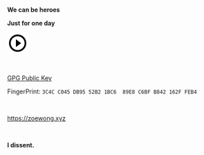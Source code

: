 ### 

<b>We can be heroes</b>

<b>Just for one day</b>

[![Heros](https://raw.githubusercontent.com/dake0805/dake0805/master/play_circle_outline-black-24dp.svg)](https://music.163.com/#/song?id=17290497)

<br>

[GPG Public Key](https://gist.github.com/dake0805/ba7802bcc92529c559ca413206ec7055)

FingerPrint: `3C4C C045 DB95 52B2 1BC6  89E8 C6BF B842 162F FEB4`

<br>

https://zoewong.xyz

<br>

<b>I dissent.</b>

<!--
**dake0805/dake0805** is a ✨ _special_ ✨ repository because its `README.md` (this file) appears on your GitHub profile.

Here are some ideas to get you started:

- 🔭 I’m currently working on ...
- 🌱 I’m currently learning ...
- 👯 I’m looking to collaborate on ...
- 🤔 I’m looking for help with ...
- 💬 Ask me about ...
- 📫 How to reach me: ...
- 😄 Pronouns: ...
- ⚡ Fun fact: ...
-->
